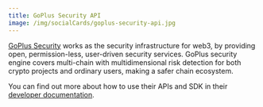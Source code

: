 ```yaml
---
title: GoPlus Security API
image: /img/socialCards/goplus-security-api.jpg
---
```


[GoPlus Security](https://gopluslabs.io/) works as the security infrastructure for web3, by providing open, permission-less, user-driven security services. GoPlus security engine covers multi-chain with multidimensional risk detection for both crypto projects and ordinary users, making a safer chain ecosystem.

You can find out more about how to use their APIs and SDK in their [developer documentation](https://docs.gopluslabs.io/).
